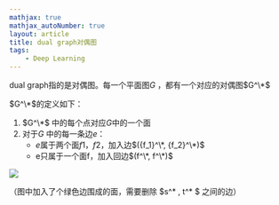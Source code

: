 ```yaml
---
mathjax: true
mathjax_autoNumber: true
layout: article
title: dual graph对偶图
tags:
    - Deep Learning
---
```


dual graph指的是对偶图。每一个平面图$G$ ，都有一个对应的对偶图$G^\*$

$G^\*$的定义如下：

1.  $G^\*$ 中的每个点对应$G$中的一个面
2.  对于$G$ 中的每一条边$e$：
    * $e$属于两个面$f1$，$f2$，加入边$({f_1}^\*, {f_2}^\*)$
    * e只属于一个面f，加入回边$(f^\*, f^\*)$

![](http://39.106.118.77/wp-content/uploads/2020/01/f378c8e2be89df01fe111ff439e0ceb5.png)

（图中加入了个绿色边围成的面，需要删除 $s^\* , t^\* $ 之间的边）
